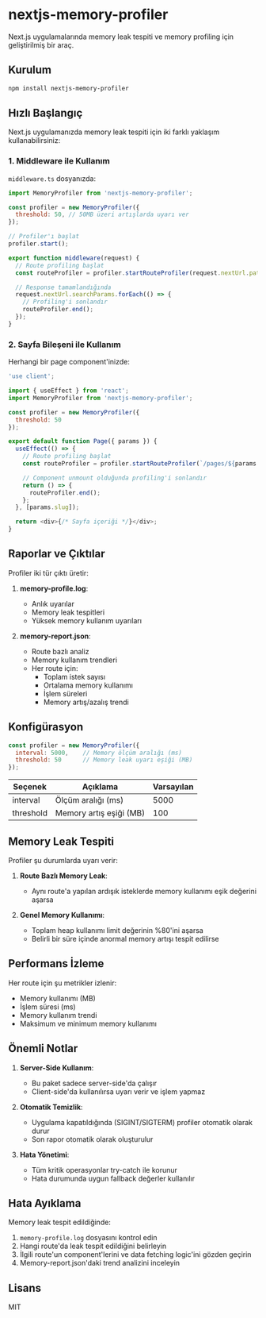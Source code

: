 # nextjs-memory-profiler

Next.js uygulamalarında memory leak tespiti ve memory profiling için geliştirilmiş bir araç.

## Kurulum

```bash
npm install nextjs-memory-profiler
```

## Hızlı Başlangıç

Next.js uygulamanızda memory leak tespiti için iki farklı yaklaşım kullanabilirsiniz:

### 1. Middleware ile Kullanım

`middleware.ts` dosyanızda:

```javascript
import MemoryProfiler from 'nextjs-memory-profiler';

const profiler = new MemoryProfiler({
  threshold: 50, // 50MB üzeri artışlarda uyarı ver
});

// Profiler'ı başlat
profiler.start();

export function middleware(request) {
  // Route profiling başlat
  const routeProfiler = profiler.startRouteProfiler(request.nextUrl.pathname);

  // Response tamamlandığında
  request.nextUrl.searchParams.forEach(() => {
    // Profiling'i sonlandır
    routeProfiler.end();
  });
}
```

### 2. Sayfa Bileşeni ile Kullanım

Herhangi bir page component'inizde:

```javascript
'use client';

import { useEffect } from 'react';
import MemoryProfiler from 'nextjs-memory-profiler';

const profiler = new MemoryProfiler({
  threshold: 50
});

export default function Page({ params }) {
  useEffect(() => {
    // Route profiling başlat
    const routeProfiler = profiler.startRouteProfiler(`/pages/${params.slug}`);

    // Component unmount olduğunda profiling'i sonlandır
    return () => {
      routeProfiler.end();
    };
  }, [params.slug]);

  return <div>{/* Sayfa içeriği */}</div>;
}
```

## Raporlar ve Çıktılar

Profiler iki tür çıktı üretir:

1. **memory-profile.log**: 
   - Anlık uyarılar
   - Memory leak tespitleri
   - Yüksek memory kullanım uyarıları

2. **memory-report.json**:
   - Route bazlı analiz
   - Memory kullanım trendleri
   - Her route için:
     - Toplam istek sayısı
     - Ortalama memory kullanımı
     - İşlem süreleri
     - Memory artış/azalış trendi

## Konfigürasyon

```javascript
const profiler = new MemoryProfiler({
  interval: 5000,    // Memory ölçüm aralığı (ms)
  threshold: 50      // Memory leak uyarı eşiği (MB)
});
```

| Seçenek | Açıklama | Varsayılan |
|---------|-----------|------------|
| interval | Ölçüm aralığı (ms) | 5000 |
| threshold | Memory artış eşiği (MB) | 100 |

## Memory Leak Tespiti

Profiler şu durumlarda uyarı verir:

1. **Route Bazlı Memory Leak**:
   - Aynı route'a yapılan ardışık isteklerde memory kullanımı eşik değerini aşarsa

2. **Genel Memory Kullanımı**:
   - Toplam heap kullanımı limit değerinin %80'ini aşarsa
   - Belirli bir süre içinde anormal memory artışı tespit edilirse

## Performans İzleme

Her route için şu metrikler izlenir:
- Memory kullanımı (MB)
- İşlem süresi (ms)
- Memory kullanım trendi
- Maksimum ve minimum memory kullanımı

## Önemli Notlar

1. **Server-Side Kullanım**:
   - Bu paket sadece server-side'da çalışır
   - Client-side'da kullanılırsa uyarı verir ve işlem yapmaz

2. **Otomatik Temizlik**:
   - Uygulama kapatıldığında (SIGINT/SIGTERM) profiler otomatik olarak durur
   - Son rapor otomatik olarak oluşturulur

3. **Hata Yönetimi**:
   - Tüm kritik operasyonlar try-catch ile korunur
   - Hata durumunda uygun fallback değerler kullanılır

## Hata Ayıklama

Memory leak tespit edildiğinde:

1. `memory-profile.log` dosyasını kontrol edin
2. Hangi route'da leak tespit edildiğini belirleyin
3. İlgili route'un component'lerini ve data fetching logic'ini gözden geçirin
4. Memory-report.json'daki trend analizini inceleyin

## Lisans

MIT
